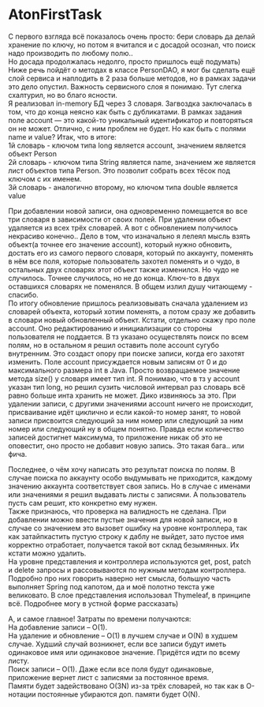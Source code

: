 # AtonFirstTask

С первого взгляда всё показалось очень просто: бери словарь да делай хранение по ключу, но потом я вчитался и с досадой осознал, что поиск надо производить по любому полю..  
Но досада продолжалась недолго, просто пришлось ещё подумать)  
Ниже речь пойдёт о методах в классе PersonDAO, я мог бы сделать ещё слой сервиса и наплодить в 2 раза больше методов, но в рамках задачи это дело опустил. Важность сервисного слоя я понимаю. Тут слегка схалтурил, но во благо ясности.  
Я реализовал in-memory БД через 3 словаря. Загвоздка заключалась в том, что до конца неясно как быть с дубликатами. В рамках задания поле account — это какой-то уникальный идентификатор и повторяться он не может. Отлично, с ним проблем не будет. Но как быть с полями name и value? Итак, что в итоге:  
1й словарь - ключом типа long является account, значением является объект Person  
2й словарь - ключом типа String является name, значением же является лист объектов типа Person. Это позволит собрать всех тёсок под ключом с их именем.  
3й словарь - аналогично второму, но ключом типа double является value  

При добавлении новой записи, она одновременно помещается во все три словаря в зависимости от своих полей. При удалении объект удаляется из всех трёх словарей. А вот с обновлением получилось некрасиво конечно..
Дело в том, что изначально я лелеял мысль взять объект(а точнее его значение account), который нужно обновить, достать его из самого первого словаря, который по аккаунту, поменять в нём все поля, которые пользователь захотел поменять и о чудо, в остальных двух словарях этот объект также изменился. Но чудо не случилось. Точнее случилось, но не до конца. Ключ-то в двух оставшихся словарях не поменялся. В общем излил душу читающему - спасибо.  
По итогу обновление пришлось реализовывать сначала удалением из словарей объекта, который хотим поменять, а потом сразу же добавить в словари новый обновленный объект.
Кстати, отдельно скажу про поле account. Оно редактированию и инициализации со стороны пользователя не поддается. В тз указано осуществлять поиск по всем полям, но в остальном я решил оставить поле account сугубо внутренним. Это создаст опору при поиске записи, когда его захотят изменить. Поле account присуждается новым записям от 0 и до максимального размера int в Java. Просто возвращаемое значение метода size() у словаря имеет тип int. Я понимаю, что в тз у account указан тип long, но решил сузить числовой интервал раз словарь всё равно больше инта хранить не может. Дико извиняюсь за это. При удалении записи, с другими значениями account ничего не происходит, присваивание идёт циклично и если какой-то номер занят, то новой записи присвоится следующий за ним номер или следующий за ним номер или следующий ну в общем понятно. Правда если количество записей достигнет максимума, то приложение никак об это не оповестит, оно просто не добавит новую запись. Это такая бага.. или фича.  

Последнее, о чём хочу написать это результат поиска по полям. В случае поиска по аккаунту особо выдумывать не приходится, каждому значению аккаунта соответствует своя запись. Но в случае с именами или значениями я решил выдавать листы с записями. А пользователь пусть сам решит, кто конкретно ему нужен.  
Также признаюсь, что проверка на валидность не сделана. При добавлении можно ввести пустые значения для новой записи, но в случае со значением это вызовет ошибку на уровне контроллера, так как затайпкастить пустую строку к даблу не выйдет, зато пустое имя корректно отработает, получается такой вот склад безымянных. Их кстати можно удалить.  
На уровне представления и контроллера используются get, post, patch и delete запросы и рассовываются по нужным методам контроллера. Подробно про них говорить наверно нет смысла, большую часть выполняет Spring под капотом, да и моё полотно текста уже великовато. В слое представления использовал Thymeleaf, в принципе всё. Подробнее могу в устной форме рассказать)  

А, и самое главное! Затраты по времени получаются:  
На добавление записи – O(1).  
На удаление и обновление – O(1) в лучшем случае и O(N) в худшем случае. Худший случай возникнет, если все записи будут иметь одинаковое имя или одинаковое значение. Придётся идти по всему листу.  
Поиск записи – O(1). Даже если все поля будут одинаковые, приложение вернет лист с записями за постоянное время.  
Памяти будет задействовано O(3N) из-за трёх словарей, но так как в О-нотации постоянные убираются доп. памяти будет O(N).  
